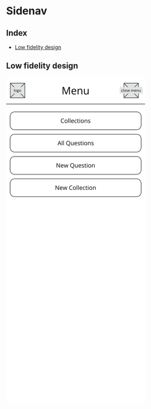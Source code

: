 # Sidenav

## Index

-   [Low fidelity design](#low-fidelity-design)

## Low fidelity design

![Sidenav design](../wireframes/sidenav.png)
